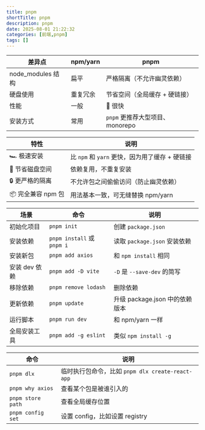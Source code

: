 ```yaml
---
title: pnpm
shortTitle: pnpm
description: pnpm
date: 2025-08-01 21:22:32
categories: [前端,pnpm]
tags: []
---
```




| 差异点            | npm/yarn | pnpm                            |
| ----------------- | -------- | ------------------------------- |
| node_modules 结构 | 扁平     | 严格隔离（不允许幽灵依赖）      |
| 硬盘使用          | 重复冗余 | 节省空间（全局缓存 + 硬链接）   |
| 性能              | 一般     | 🚀 很快                          |
| 安装方式          | 常用     | `pnpm` 更推荐大型项目、monorepo |



| 特性              | 说明                                           |
| ----------------- | ---------------------------------------------- |
| 🏎️ 极速安装        | 比 `npm` 和 `yarn` 更快，因为用了缓存 + 硬链接 |
| 💾 节省磁盘空间    | 依赖复用，不重复安装                           |
| 🔒 更严格的隔离    | 不允许包之间偷偷访问（防止幽灵依赖）           |
| 📦 完全兼容 npm 包 | 用法基本一致，可无缝替换 npm/yarn              |



| 场景          | 命令                       | 说明                           |
| ------------- | -------------------------- | ------------------------------ |
| 初始化项目    | `pnpm init`                | 创建 `package.json`            |
| 安装依赖      | `pnpm install` 或 `pnpm i` | 读取 `package.json` 安装依赖   |
| 安装新包      | `pnpm add axios`           | 和 `npm install` 相同          |
| 安装 dev 依赖 | `pnpm add -D vite`         | `-D` 是 `--save-dev` 的简写    |
| 移除依赖      | `pnpm remove lodash`       | 删除依赖                       |
| 更新依赖      | `pnpm update`              | 升级 package.json 中的依赖版本 |
| 运行脚本      | `pnpm run dev`             | 和 npm/yarn 一样               |
| 全局安装工具  | `pnpm add -g eslint`       | 类似 `npm install -g`          |



| 命令              | 说明                                             |
| ----------------- | ------------------------------------------------ |
| `pnpm dlx`        | 临时执行包命令，比如 `pnpm dlx create-react-app` |
| `pnpm why axios`  | 查看某个包是被谁引入的                           |
| `pnpm store path` | 查看全局缓存位置                                 |
| `pnpm config set` | 设置 config，比如设置 registry                   |

